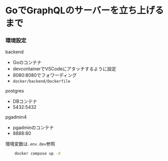 # GoでGraphQLのサーバーを立ち上げるまで

### 環境設定
backend
- Goのコンテナ
- devcontainerでVSCodeにアタッチするように設定
- 8080:8080でフォワーディング
- `docker/backend/Dockerfile`

postgres
- DBコンテナ
- 5432:5432

pgadmin4
- pgadminのコンテナ
- 8888:80

環境変数は`.env.dev`参照


```bash
    docker compose up -d
```